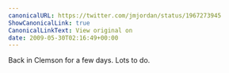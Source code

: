 ```yaml
---
canonicalURL: https://twitter.com/jmjordan/status/1967273945
ShowCanonicalLink: true
CanonicalLinkText: View original on
date: 2009-05-30T02:16:49+00:00
---
```

Back in Clemson for a few days. Lots to do.